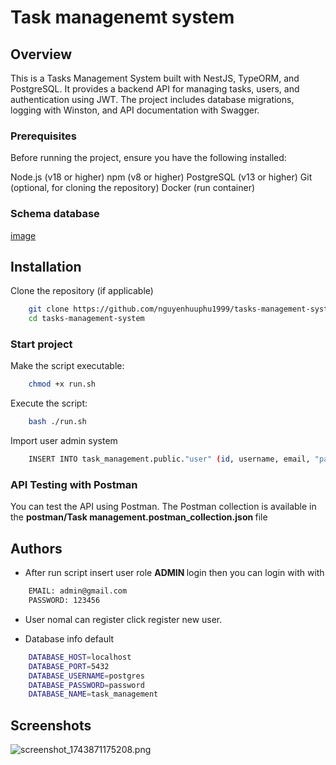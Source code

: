 
# Task managenemt system


## Overview
This is a Tasks Management System built with NestJS, TypeORM, and PostgreSQL. It provides a backend API for managing tasks, users, and authentication using JWT. The project includes database migrations, logging with Winston, and API documentation with Swagger.

### Prerequisites
Before running the project, ensure you have the following installed:

Node.js (v18 or higher)
npm (v8 or higher)
PostgreSQL (v13 or higher)
Git (optional, for cloning the repository)
Docker (run container)

### Schema database

[image](https://media-hosting.imagekit.io/7d23c3e8274148eb/screenshot_1743869187244.png?Expires=1838477188&Key-Pair-Id=K2ZIVPTIP2VGHC&Signature=ahazxKwjqevfgscjB2OBXwZ8VhAVgl2~~BtIHeD7-bbdmSAnZmbF-qivBdx8SbVBh63XazUZajvbhRv8SzS8cCbO8X4FB-jRF5TiL3qevz7IFilF-zLsbmiqqt9WPMXwInjqKBJnYgk-RgW5Gb2YPB6Lh0IDLSax~e~OaUWAOehxvrU5p0sVCnjO5pV-tf69dtZo~29dXlS9v8YhEtovY6GNuaDyumUmp5RzKYSKTgGgfV7sqsoTnHxtYazldUXlSovCHV3~VkBOhoVPbzkMUPh04RxYp8SaZ5TGDXp5gvbfb4ky1Gva4WJlpJERPhjMruqqUNmLeFuDByQE4nF8hg__)


## Installation

Clone the repository (if applicable)

```bash
    git clone https://github.com/nguyenhuuphu1999/tasks-management-system.git
    cd tasks-management-system
```
### Start project
Make the script executable:
```bash
    chmod +x run.sh
```

Execute the script:
```bash
    bash ./run.sh
```
Import user admin system

```bash
    INSERT INTO task_management.public."user" (id, username, email, "password", "role", "createdAt", "updatedAt", deleted, "refreshToken", "accessToken") VALUES('407b678c-8877-408e-9b07-d3360415efc2'::uuid, 'admin', 'admin@gmail.com', '$2b$10$kyShNiSWC5VCxWk41nKLvOafDIiU8jd05Qc9BBqgDDWP7C.l7KTim', 'ADMIN'::public."user_role_enum", '2025-04-05 15:21:57.200', '2025-04-05 15:21:57.214', false, '', '');
```

### API Testing with Postman
You can test the API using Postman. The Postman collection is available in the <b> postman/Task management.postman_collection.json </b> file


## Authors

- After run script insert user role <b> ADMIN </b> login then you can login with with
```bash
    EMAIL: admin@gmail.com
    PASSWORD: 123456
```

- User nomal can register click register new user.

- Database info default
```bash
    DATABASE_HOST=localhost
    DATABASE_PORT=5432
    DATABASE_USERNAME=postgres
    DATABASE_PASSWORD=password
    DATABASE_NAME=task_management
```
## Screenshots

![screenshot_1743871175208.png](<https://media-hosting.imagekit.io/974b28cc94a3465d/screenshot_1743871175208.png?Expires=1838479176&Key-Pair-Id=K2ZIVPTIP2VGHC&Signature=rpi1Tbxcs4M5nuz-jr2WjHKxDwZUVDM84-mTiFAVrfyN~z42krKyzcFM3Xp~2dJ-Kn3xwLBW2Pdm7pa4B8m6VbWzRJsBdtyjid5b8AoG7d1~CGTm4KLG4RsFPNYt1PG6EEaBU215Nk5d0zpZef7x3IuwA-aaiZoCkxjwF35MMNL584JUvmROFBZWSRNWLRLNBud27I4j1l--e99eedw3Ga2ubKG5On2M7CiZLEdpQYd3t9ZIHI-0LsePxSq5YdFV0AtR3I6pT4gMGnaJGj10fg2NKJJEEdYkQgu-NXsEuibxORqKO-obj5osOB8k5-9U65WKOS2PQwrGJPJ7x7rT-g__>)

